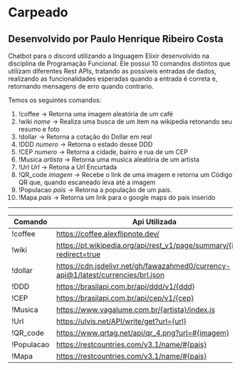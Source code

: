 # Carpeado

## **Desenvolvido por Paulo Henrique Ribeiro Costa**

Chatbot para o discord utilizando a linguagem Elixir desenvolvido na disciplina de Programação Funcional. Ele possui 10 comandos distintos que utilizam diferentes Rest APIs, tratando as possiveis entradas de dados, realizando as funcionalidades esperadas quando a entrada é correta e, retornando mensagens de erro quando contrario.

Temos os seguintes comandos:

1. !coffee -> Retorna uma imagem aleatória de um café
2. !wiki *nome* -> Realiza uma busca de um item na wikipedia retonando seu resumo e foto
3. !dollar -> Retorna a cotação do Dollar em real
4. !DDD *numero* -> Retorna o estado desse DDD
5. !CEP *numero* -> Retorna a cidade, bairro e rua de um CEP
6. !Musica *artista* -> Retorna uma musica aleatória de um artista
7. !Url *Url* -> Retona a Url Encurtada
8. !QR_code *imagem* -> Recebe o link de uma imagem e retorna um Código QR que, quando escaneado leva até a imagem
9. !Populacao *pais* -> Retorna a população de um país.
10. !Mapa *país* ->  Retorna um link para o google maps do país inserido

---

| Comando | Api Utilizada |
| ----------- | ----------- |
| !coffee | https://coffee.alexflipnote.dev/ |
| !wiki | https://pt.wikipedia.org/api/rest_v1/page/summary/{item}?redirect=true |
| !dollar | https://cdn.jsdelivr.net/gh/fawazahmed0/currency-api@1/latest/currencies/brl.json |
| !DDD | https://brasilapi.com.br/api/ddd/v1/{ddd} |
| !CEP | https://brasilapi.com.br/api/cep/v1/{cep} |
| !Musica | https://www.vagalume.com.br/{artista}/index.js |
| !Url | https://ulvis.net/API/write/get?url={url} |
| !QR_code | https://www.qrtag.net/api/qr_4.png?url=#{imagem} |
| !Populacao | https://restcountries.com/v3.1/name/#{pais} |
| !Mapa | https://restcountries.com/v3.1/name/#{pais} |
